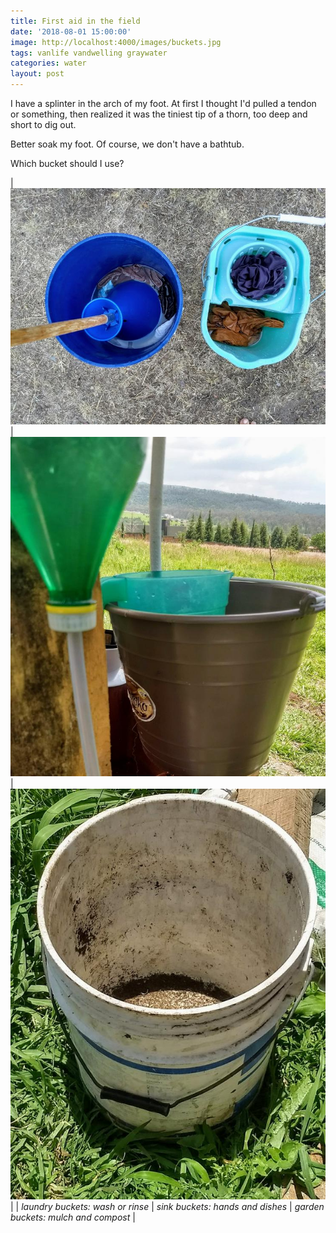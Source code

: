 ```yaml
---
title: First aid in the field
date: '2018-08-01 15:00:00'
image: http://localhost:4000/images/buckets.jpg
tags: vanlife vandwelling graywater
categories: water
layout: post
---
```


I have a splinter in the arch of my foot. At first I thought I'd pulled a tendon or something, then realized it was the tiniest tip of a thorn, too deep and short to dig out.

Better soak my foot. Of course, we don't have a bathtub.

Which bucket should I use?

| [![](/images/laundry_.jpg)](/images/laundry.jpg) | [![](/images/sink_bucket_.jpg)](/images/sink_bucket.jpg) | [![](/images/garden_bucket_.jpg)](/images/garden_bucket.jpg) |
| *laundry buckets: wash or rinse* | *sink buckets: hands and dishes* | *garden buckets: mulch and compost* |